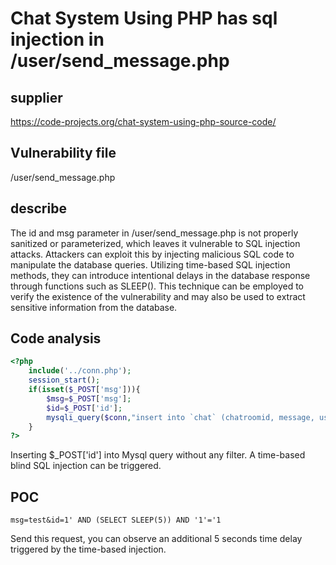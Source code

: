 # Chat System Using PHP has sql injection in /user/send_message.php



## supplier



https://code-projects.org/chat-system-using-php-source-code/



## Vulnerability file



/user/send_message.php



## describe


The id and msg parameter in /user/send_message.php is not properly sanitized or parameterized, which leaves it vulnerable to SQL injection attacks. Attackers can exploit this by injecting malicious SQL code to manipulate the database queries. Utilizing time-based SQL injection methods, they can introduce intentional delays in the database response through functions such as SLEEP(). This technique can be employed to verify the existence of the vulnerability and may also be used to extract sensitive information from the database.



## **Code analysis**



```php
<?php
	include('../conn.php');
	session_start();
	if(isset($_POST['msg'])){		
		$msg=$_POST['msg'];
		$id=$_POST['id'];
		mysqli_query($conn,"insert into `chat` (chatroomid, message, userid, chat_date) values ('$id', '$msg' , '".$_SESSION['id']."', NOW())") or die(mysqli_error());
	}
?>
```

Inserting $_POST['id'] into Mysql query without any filter. A time-based blind SQL injection can be triggered.





## POC

```
msg=test&id=1' AND (SELECT SLEEP(5)) AND '1'='1
```

Send this request, you can observe an additional 5 seconds time delay triggered by the time-based injection.
